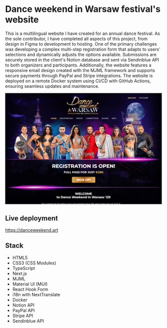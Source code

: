 # Dance weekend in Warsaw festival's website

This is a multilingual website I have created for an annual dance festival. As the sole contributor, I have completed all aspects of this project, from design in Figma to development to hosting. One of the primary challenges was developing a complex multi-step registration form that adapts to users' selections and dynamically adjusts the options available. Submissions are securely stored in the client's Notion database and sent via Sendinblue API to both organizers and participants. Additionally, the website features a responsive email design created with the MJML framework and supports secure payments through PayPal and Stripe integrations. The website is deployed on a remote Docker system using CI/CD with GitHub Actions, ensuring seamless updates and maintenance.

![Screenshot](./src/screenshots/danceweekend.jpg)

## Live deployment

https://danceweekend.art

## Stack

- HTML5
- CSS3 (CSS Modules)
- TypeScript
- Next.js
- MJML
- Material UI (MUI)
- React Hook Form
- i18n with NextTranslate
- Docker
- Notion API
- PayPal API
- Stripe API
- Sendinblue API
